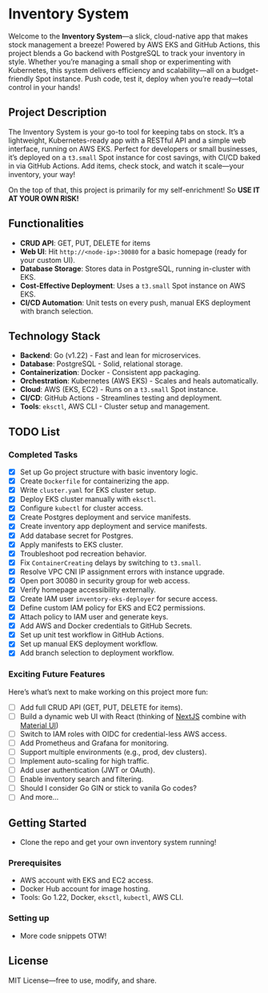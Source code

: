 # Inventory System

Welcome to the **Inventory System**—a slick, cloud-native app that makes stock management a breeze! Powered by AWS EKS and GitHub Actions, this project blends a Go backend with PostgreSQL to track your inventory in style. Whether you’re managing a small shop or experimenting with Kubernetes, this system delivers efficiency and scalability—all on a budget-friendly Spot instance. Push code, test it, deploy when you’re ready—total control in your hands!

## Project Description

The Inventory System is your go-to tool for keeping tabs on stock. It’s a lightweight, Kubernetes-ready app with a RESTful API and a simple web interface, running on AWS EKS. Perfect for developers or small businesses, it’s deployed on a `t3.small` Spot instance for cost savings, with CI/CD baked in via GitHub Actions. Add items, check stock, and watch it scale—your inventory, your way!

On the top of that, this project is primarily for my self-enrichment! So **USE IT AT YOUR OWN RISK!**

## Functionalities

- **CRUD API**: GET, PUT, DELETE for items
- **Web UI**: Hit `http://<node-ip>:30080` for a basic homepage (ready for your custom UI).
- **Database Storage**: Stores data in PostgreSQL, running in-cluster with EKS.
- **Cost-Effective Deployment**: Uses a `t3.small` Spot instance on AWS EKS.
- **CI/CD Automation**: Unit tests on every push, manual EKS deployment with branch selection.

## Technology Stack

- **Backend**: Go (v1.22) - Fast and lean for microservices.
- **Database**: PostgreSQL - Solid, relational storage.
- **Containerization**: Docker - Consistent app packaging.
- **Orchestration**: Kubernetes (AWS EKS) - Scales and heals automatically.
- **Cloud**: AWS (EKS, EC2) - Runs on a `t3.small` Spot instance.
- **CI/CD**: GitHub Actions - Streamlines testing and deployment.
- **Tools**: `eksctl`, AWS CLI - Cluster setup and management.

## TODO List

### Completed Tasks
- [x] Set up Go project structure with basic inventory logic.
- [x] Create `Dockerfile` for containerizing the app.
- [x] Write `cluster.yaml` for EKS cluster setup.
- [x] Deploy EKS cluster manually with `eksctl`.
- [x] Configure `kubectl` for cluster access.
- [x] Create Postgres deployment and service manifests.
- [x] Create inventory app deployment and service manifests.
- [x] Add database secret for Postgres.
- [x] Apply manifests to EKS cluster.
- [x] Troubleshoot pod recreation behavior.
- [x] Fix `ContainerCreating` delays by switching to `t3.small`.
- [x] Resolve VPC CNI IP assignment errors with instance upgrade.
- [x] Open port 30080 in security group for web access.
- [x] Verify homepage accessibility externally.
- [x] Create IAM user `inventory-eks-deployer` for secure access.
- [x] Define custom IAM policy for EKS and EC2 permissions.
- [x] Attach policy to IAM user and generate keys.
- [x] Add AWS and Docker credentials to GitHub Secrets.
- [x] Set up unit test workflow in GitHub Actions.
- [x] Set up manual EKS deployment workflow.
- [x] Add branch selection to deployment workflow.

### Exciting Future Features
Here’s what’s next to make working on this project more fun:
- [ ] Add full CRUD API (GET, PUT, DELETE for items).
- [ ] Build a dynamic web UI with React (thinking of [NextJS](https://nextjs.org/) combine with [Material UI](https://material-ui.com/))
- [ ] Switch to IAM roles with OIDC for credential-less AWS access.
- [ ] Add Prometheus and Grafana for monitoring.
- [ ] Support multiple environments (e.g., prod, dev clusters).
- [ ] Implement auto-scaling for high traffic.
- [ ] Add user authentication (JWT or OAuth).
- [ ] Enable inventory search and filtering.
- [ ] Should I consider Go GIN or stick to vanila Go codes?
- [ ] And more...

## Getting Started

- Clone the repo and get your own inventory system running!

### Prerequisites
- AWS account with EKS and EC2 access.
- Docker Hub account for image hosting.
- Tools: Go 1.22, Docker, `eksctl`, `kubectl`, AWS CLI.

### Setting up

- More code snippets OTW!


## License

MIT License—free to use, modify, and share.